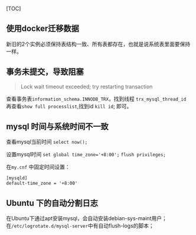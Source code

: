 [TOC]



## 使用docker迁移数据

新旧的2个实例必须保持表结构一致、所有表都存在，也就是说系统表里面要保持一样。


## 事务未提交，导致阻塞

> Lock wait timeout exceeded; try restarting transaction

查看事务表`information_schema.INNODB_TRX`，找到线程 `trx_mysql_thread_id`
再查看`show full processlist`,找到id
`kill id`; 即可。


## mysql 时间与系统时间不一致

查看mysql当前时间
`select now();`

设置mysql时间
`set global time_zone='+8:00';` 
`flush privileges;`

在`my.cnf` 中固定时间设置：

```
[mysqld]
default-time_zone = '+8:00'
```

## Ubuntu 下的自动分割日志

在Ubuntu下通过apt安装mysql，会自动安装debian-sys-maint用户；
在`/etc/logrotate.d/mysql-server`中有自动flush-logs的脚本；